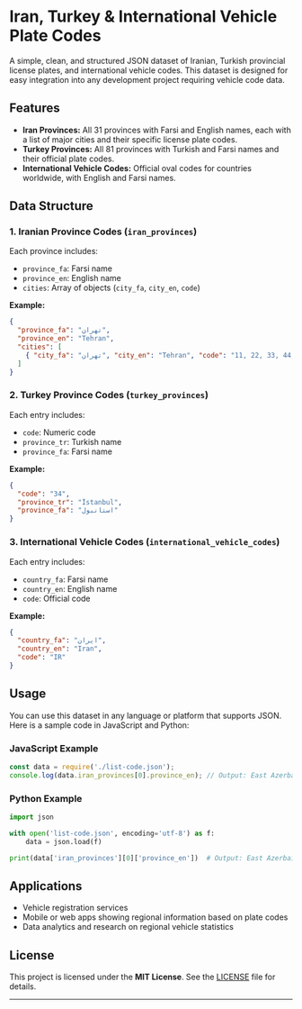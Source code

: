 # Iran, Turkey & International Vehicle Plate Codes

A simple, clean, and structured JSON dataset of Iranian, Turkish provincial license plates, and international vehicle codes. This dataset is designed for easy integration into any development project requiring vehicle code data.

## Features

- **Iran Provinces:** All 31 provinces with Farsi and English names, each with a list of major cities and their specific license plate codes.
- **Turkey Provinces:** All 81 provinces with Turkish and Farsi names and their official plate codes.
- **International Vehicle Codes:** Official oval codes for countries worldwide, with English and Farsi names.

## Data Structure

### 1. Iranian Province Codes (`iran_provinces`)
Each province includes:
- `province_fa`: Farsi name
- `province_en`: English name
- `cities`: Array of objects (`city_fa`, `city_en`, `code`)

**Example:**
```json
{
  "province_fa": "تهران",
  "province_en": "Tehran",
  "cities": [
    { "city_fa": "تهران", "city_en": "Tehran", "code": "11, 22, 33, 44, 55, 66, 77, 88, 99" }
  ]
}
```

### 2. Turkey Province Codes (`turkey_provinces`)
Each entry includes:
- `code`: Numeric code
- `province_tr`: Turkish name
- `province_fa`: Farsi name

**Example:**
```json
{
  "code": "34",
  "province_tr": "İstanbul",
  "province_fa": "استانبول"
}
```

### 3. International Vehicle Codes (`international_vehicle_codes`)
Each entry includes:
- `country_fa`: Farsi name
- `country_en`: English name
- `code`: Official code

**Example:**
```json
{
  "country_fa": "ایران",
  "country_en": "Iran",
  "code": "IR"
}
```

## Usage

You can use this dataset in any language or platform that supports JSON. Here is a sample code in JavaScript and Python:

### JavaScript Example
```js
const data = require('./list-code.json');
console.log(data.iran_provinces[0].province_en); // Output: East Azerbaijan
```

### Python Example
```python
import json

with open('list-code.json', encoding='utf-8') as f:
    data = json.load(f)

print(data['iran_provinces'][0]['province_en'])  # Output: East Azerbaijan
```

## Applications

- Vehicle registration services
- Mobile or web apps showing regional information based on plate codes
- Data analytics and research on regional vehicle statistics

## License

This project is licensed under the **MIT License**. See the [LICENSE](LICENSE) file for details.

---
